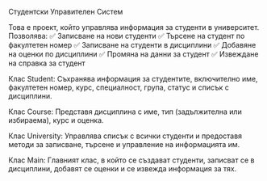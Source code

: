 Студентски Управителен Систем

Това е проект, който управлява информация за студенти в университет. Позволява:
✅ Записване на нови студенти
✅ Търсене на студент по факултетен номер
✅ Записване на студенти в дисциплини
✅ Добавяне на оценки по дисциплини
✅ Промяна на данни за студент
✅ Извеждане на справка за студент

Клас Student:
Съхранява информация за студентите, включително име, факултетен номер, курс, специалност, група, статус и списък с дисциплини.

Клас Course:
Представя дисциплина с име, тип (задължителна или избираема), курс и оценка.

Клас University:
Управлява списък с всички студенти и предоставя методи за записване, търсене и управление на информацията им.

Клас Main:
Главният клас, в който се създават студенти, записват се в дисциплини, добавят се оценки и се извежда информация за тях.
